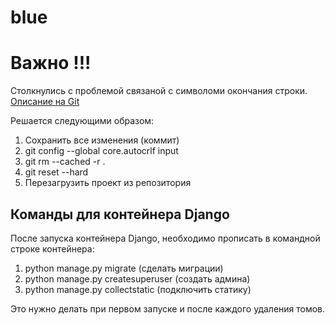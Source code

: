 # blue
<h1> Важно !!!</h1>
Столкнулись с проблемой связаной с символоми окончания строки. 
<a href="https://docs.github.com/ru/get-started/getting-started-with-git/configuring-git-to-handle-line-endings"> Описание на Git </a>

Решается следующими образом:
1. Сохранить все изменения (коммит) 
2. git config --global core.autocrlf input
3. git rm --cached -r .
4. git reset --hard
5. Перезагрузить проект из репозитория

<h2> Команды для контейнера Django</h2>

После запуска контейнера Django, необходимо прописать в командной строке контейнера:
1. python manage.py migrate (сделать миграции)
2. python manage.py createsuperuser (создать админа)
3. python manage.py collectstatic (подключить статику)

Это нужно делать при первом запуске и после каждого удаления томов.

